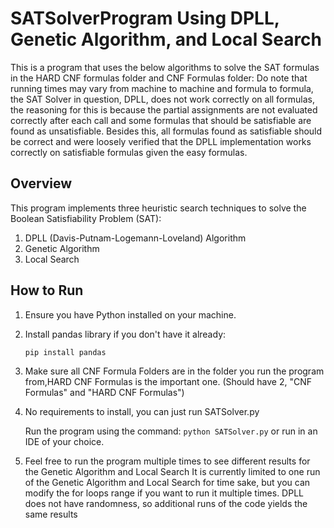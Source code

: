 # SATSolverProgram Using DPLL, Genetic Algorithm, and Local Search
This is a program that uses the below algorithms to solve the SAT formulas in the HARD CNF formulas folder and CNF Formulas folder:
Do note that running times may vary from machine to machine and formula to formula, the SAT Solver in question, DPLL, does not work correctly
on all formulas, the reasoning for this is because the partial assignments are not evaluated correctly after each call and some formulas 
that should be satisfiable are found as unsatisfiable. Besides this, all formulas found as satisfiable should be correct and 
were loosely verified that the DPLL implementation works correctly on satisfiable formulas given the easy formulas. 
## Overview
This program implements three heuristic search techniques to solve the Boolean Satisfiability Problem (SAT):
1. DPLL (Davis-Putnam-Logemann-Loveland) Algorithm
2. Genetic Algorithm
3. Local Search

## How to Run
1. Ensure you have Python installed on your machine.
2. Install pandas library if you don't have it already:
   ```
   pip install pandas
   ```
3. Make sure all CNF Formula Folders are in the folder you run the program from,HARD CNF Formulas is the important one. 
	(Should have 2, "CNF Formulas" and "HARD CNF Formulas")
4. No requirements to install, you can just run SATSolver.py
																			
	Run the program using the command:
		```
	    python SATSolver.py
		```
    or run in an IDE of your choice.
5. Feel free to run the program multiple times to see different results for the Genetic Algorithm and Local Search
   It is currently limited to one run of the Genetic Algorithm and Local Search for time sake, but you can modify the
   for loops range if you want to run it multiple times. DPLL does not have randomness, so additional runs of the code
   yields the same results